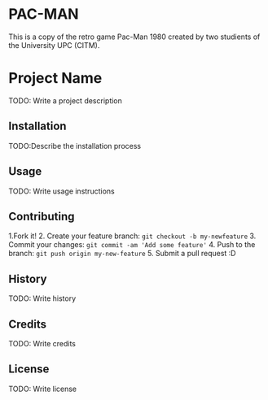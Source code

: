 # PAC-MAN
This is a copy of the retro game Pac-Man 1980 created by two studients of the University UPC (CITM).
# Project Name
TODO: Write a project description
## Installation
TODO:Describe the installation process
## Usage
TODO: Write usage instructions
## Contributing
1.Fork it!
2. Create your feature branch: `git checkout -b my-newfeature`
3. Commit your changes: `git commit -am 'Add some feature'`
4. Push to the branch: `git push origin my-new-feature`
5. Submit a pull request :D
## History
TODO: Write history
## Credits
TODO: Write credits
## License
TODO: Write license
